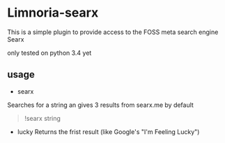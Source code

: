 # Limnoria-searx


This is a simple plugin to provide access to the FOSS meta search engine Searx

only tested on python 3.4 yet

usage
-----------

- searx

 Searches for a string an gives 3 results from searx.me by default
 >!searx string

- lucky
 Returns the frist result (like Google's "I'm Feeling Lucky")
 
